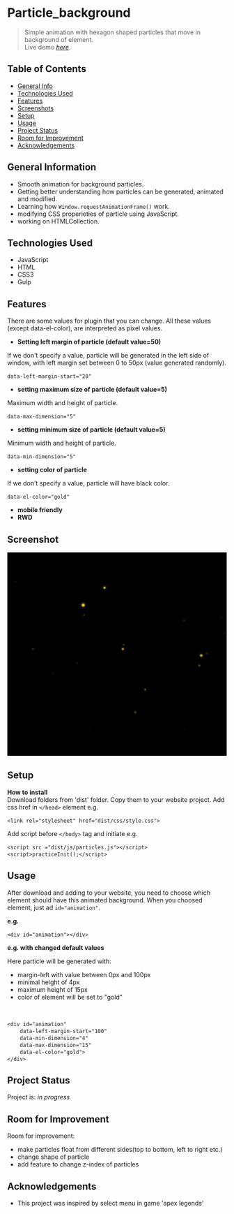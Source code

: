 # Particle_background
>Simple animation with hexagon shaped particles that move in background of element.<br/>
> Live demo [_here_](https://htmlpreview.github.io/?https://github.com/WojcioTrue/particle_background/blob/457ecf75108137aa90e335ad350091938274fd84/index.html).

## Table of Contents
* [General Info](#general-information)
* [Technologies Used](#technologies-used)
* [Features](#features)
* [Screenshots](#screenshots)
* [Setup](#setup)
* [Usage](#usage)
* [Project Status](#project-status)
* [Room for Improvement](#room-for-improvement)
* [Acknowledgements](#acknowledgements)


## General Information
- Smooth animation for background particles.
- Getting better understanding how particles can be generated, animated and modified.
- Learning how `Window.requestAnimationFrame()` work.
- modifying CSS properieties of particle using JavaScript.
- working on HTMLCollection.



## Technologies Used
- JavaScript
- HTML
- CSS3
- Gulp


## Features
There are some values for plugin that you can change. All these values (except data-el-color), are interpreted as pixel values.
- **Setting left margin of particle (default value=50)**

If we don't specify a value, particle will be generated in the left side of window, with left margin set between 0 to 50px (value generated randomly).

	data-left-margin-start="20"

- **setting maximum size of particle (default value=5)**

Maximum width and height of particle.

	data-max-dimension="5"


- **setting minimum size of particle (default value=5)**

Minimum width and height of particle.

	data-min-dimension="5"


- **setting color of particle**

If we don't specify a value, particle will have black color.

	data-el-color="gold"

- **mobile friendly**
- **RWD**



## Screenshot
![alt text](/src/img/screen_shot.png)

## Setup
**How to install**<br/>
Download folders from 'dist' folder.
Copy them to your website project.
Add css href in `</head>` element e.g.

    <link rel="stylesheet" href="dist/css/style.css">
Add script before `</body>` tag and initiate e.g.

    <script src ="dist/js/particles.js"></script>
    <script>practiceInit();</script>

## Usage
After download and adding to your website, you need to choose which element should have this animated background.
When you choosed element, just ad `id="animation"`.

**e.g.**

	<div id="animation"></div>
**e.g. with changed default values**

Here particle will be generated with:
- margin-left with value between 0px and 100px
- minimal height of 4px
- maximum height of 15px
- color of element will be set to "gold"
<br/>

	<div id="animation" 
		data-left-margin-start="100" 
		data-min-dimension="4"       
		data-max-dimension="15" 
		data-el-color="gold">
	</div>

## Project Status
Project is: _in progress_


## Room for Improvement

Room for improvement:
- make particles float from different sides(top to bottom, left to right etc.)
- change shape of particle
- add feature to change z-index of particles


## Acknowledgements

- This project was inspired by select menu in game 'apex legends'




